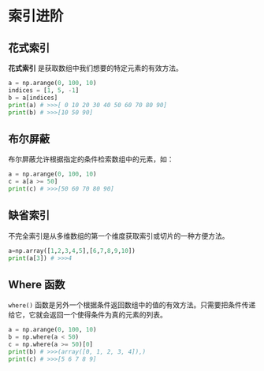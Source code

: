 # 索引进阶

## 花式索引

**花式索引** 是获取数组中我们想要的特定元素的有效方法。

```py
a = np.arange(0, 100, 10)
indices = [1, 5, -1]
b = a[indices]
print(a) # >>>[ 0 10 20 30 40 50 60 70 80 90]
print(b) # >>>[10 50 90]
```

## 布尔屏蔽

布尔屏蔽允许根据指定的条件检索数组中的元素，如：

```py
a = np.arange(0, 100, 10)
c = a[a >= 50]
print(c) # >>>[50 60 70 80 90]
```

## 缺省索引

不完全索引是从多维数组的第一个维度获取索引或切片的一种方便方法。

```py
a=np.array([1,2,3,4,5],[6,7,8,9,10])
print(a[3]) # >>>4
```

## Where 函数

`where()` 函数是另外一个根据条件返回数组中的值的有效方法。只需要把条件传递给它，它就会返回一个使得条件为真的元素的列表。

```py
a = np.arange(0, 100, 10)
b = np.where(a < 50) 
c = np.where(a >= 50)[0]
print(b) # >>>(array([0, 1, 2, 3, 4]),)
print(c) # >>>[5 6 7 8 9]
```